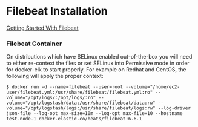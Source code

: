 # Filebeat Installation
[Getting Started With Filebeat](https://www.elastic.co/guide/en/beats/filebeat/current/filebeat-getting-started.html#filebeat-getting-started)



### Filebeat Container

On distributions which have SELinux enabled out-of-the-box you will need to either re-context the files or set SELinux
into Permissive mode in order for docker-elk to start properly. For example on Redhat and CentOS, the following will
apply the proper context:

```console
$ docker run -d --name=filebeat --user=root --volume="/home/ec2-user/filebeat.yml:/usr/share/filebeat/filebeat.yml:ro" --volume="/opt/logs/:/opt/logs/:ro" --volume="/opt/logstash/data:/usr/share/filebeat/data:rw" --volume="/opt/logstash/logs:/usr/share/filebeat/logs:rw" --log-driver json-file --log-opt max-size=10m --log-opt max-file=10 --hostname test-node-1 docker.elastic.co/beats/filebeat:6.6.1
```
